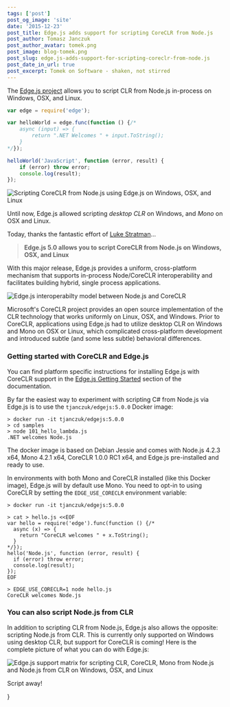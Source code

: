 ```yaml
---
tags: ['post']
post_og_image: 'site'
date: '2015-12-23'  
post_title: Edge.js adds support for scripting CoreCLR from Node.js
post_author: Tomasz Janczuk
post_author_avatar: tomek.png
post_image: blog-tomek.png
post_slug: edge.js-adds-support-for-scripting-coreclr-from-node.js
post_date_in_url: true
post_excerpt: Tomek on Software - shaken, not stirred
---
```


The [Edge.js project](https://github.com/tjanczuk/edge) allows you to script CLR from Node.js in-process on Windows, OSX, and Linux.

```javascript
var edge = require('edge');

var helloWorld = edge.func(function () {/*
    async (input) => { 
        return ".NET Welcomes " + input.ToString(); 
    }
*/});

helloWorld('JavaScript', function (error, result) {
    if (error) throw error;
    console.log(result);
});
```

<img src="/assets/images/blog/tomek_blog/2015-12-23/0.png" class="tj-img-diagram-100" alt="Scripting CoreCLR from Node.js using Edge.js on Windows, OSX, and Linux">

Until now, Edge.js allowed scripting *desktop CLR* on Windows, and *Mono* on OSX and Linux. 

Today, thanks the fantastic effort of [Luke Stratman](http://careers.stackoverflow.com/lstratman)...

> **Edge.js 5.0 allows you to script CoreCLR from Node.js on Windows, OSX, and Linux**

With this major release, Edge.js provides a uniform, cross-platform mechanism that supports in-process Node/CoreCLR interoperability and facilitates building hybrid, single process applications. 

<img src="/assets/images/blog/tomek_blog/2015-12-23/2.jpg" class="tj-img-diagram-75" alt="Edge.js interoperabilty model between Node.js and CoreCLR">

Microsoft's CoreCLR project provides an open source implementation of the CLR technology that works uniformly on Linux, OSX, and Windows. Prior to CoreCLR, applications using Edge.js had to utilize desktop CLR on Windows and Mono on OSX or Linux, which complicated cross-platform development and introduced subtle (and some less subtle) behavioral differences. 

### Getting started with CoreCLR and Edge.js

You can find platform specific instructions for installing Edge.js with CoreCLR support in the [Edge.js Getting Started](https://github.com/tjanczuk/edge#contents) section of the documentation. 

By far the easiest way to experiment with scripting C# from Node.js via Edge.js is to use the `tjanczuk/edgejs:5.0.0` Docker image: 

```
> docker run -it tjanczuk/edgejs:5.0.0
> cd samples
> node 101_hello_lambda.js
.NET welcomes Node.js
```

The docker image is based on Debian Jessie and comes with Node.js 4.2.3 x64, Mono 4.2.1 x64, CoreCLR 1.0.0 RC1 x64, and Edge.js pre-installed and ready to use. 

In environments with both Mono and CoreCLR installed (like this Docker image), Edge.js will by default use Mono. You need to opt-in to using CoreCLR by setting the `EDGE_USE_CORECLR` environment variable: 

```
> docker run -it tjanczuk/edgejs:5.0.0

> cat > hello.js <<EOF
var hello = require('edge').func(function () {/*
  async (x) => {
    return "CoreCLR welcomes " + x.ToString();
  }
*/});
hello('Node.js', function (error, result) {
  if (error) throw error;
  console.log(result);
});
EOF

> EDGE_USE_CORECLR=1 node hello.js
CoreCLR welcomes Node.js
```

### You can also script Node.js from CLR

In addition to scripting CLR from Node.js, Edge.js also allows the opposite: scripting Node.js from CLR. This is currently only supported on Windows using desktop CLR, but support for CoreCLR is coming! Here is the complete picture of what you can do with Edge.js: 

<img src="/assets/images/blog/tomek_blog/2015-12-23/1.png" class="tj-img-diagram-100" alt="Edge.js support matrix for scripting CLR, CoreCLR, Mono from Node.js and Node.js from CLR on Windows, OSX, and Linux">

Script away!

}